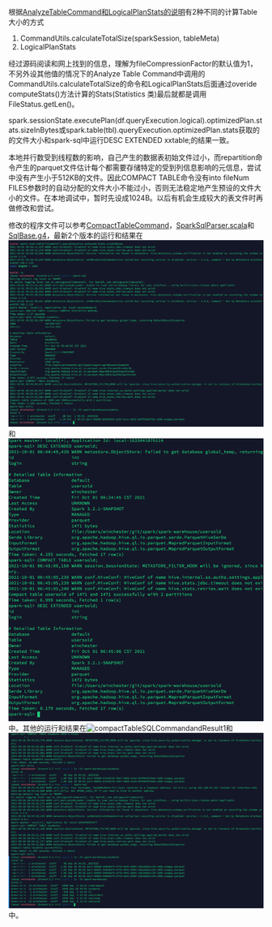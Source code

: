 根据[AnalyzeTableCommand和LogicalPlanStats的说明](https://blog.csdn.net/wankunde/article/details/103623897)有2种不同的计算Table大小的方式
1. CommandUtils.calculateTotalSize(sparkSession, tableMeta)
2. LogicalPlanStats

经过源码阅读和网上找到的信息，理解为fileCompressionFactor的默认值为1，不另外设其他值的情况下的Analyze Table Command中调用的CommandUtils.calculateTotalSize的命令和LogicalPlanStats后面通过overide computeStats()方法计算的Stats(Statistics 类)最后就都是调用FileStatus.getLen()。

spark.sessionState.executePlan(df.queryExecution.logical).optimizedPlan.stats.sizeInBytes或spark.table(tbl).queryExecution.optimizedPlan.stats获取的的文件大小和spark-sql中运行DESC EXTENDED xxtable;的结果一致。

本地并行数受到线程数的影响，自己产生的数据表初始文件过小，而repartition命令产生的parquet文件估计每个都需要存储特定的受到列信息影响的元信息，尝试中没有产生小于512KB的文件。因此COMPACT TABLE命令没有into fileNum FILES参数时的自动分配的文件大小不能过小，否则无法稳定地产生预设的文件大小的文件。在本地调试中，暂时先设成1024B。以后有机会生成较大的表文件时再做修改和尝试。

修改的程序文件可以参考[CompactTableCommand](CompactTableCommand.scala)，[SparkSqlParser.scala](SparkSqlParser.scala)和[SqlBase.g4](SqlBase.g4)，最新2个版本的运行和结果在![compactTableSQLCommandandResult3_1](compactTableSQLCommandandResult3_1.png)和![compactTableSQLCommandandResult3_2](compactTableSQLCommandandResult3_2.png)中。其他的运行和结果在![compactTableSQLCommandandResult1](compactTableSQLCommandandResult1.png)和![compactTableSQLCommandandResult2](compactTableSQLCommandandResult2.png)中。

